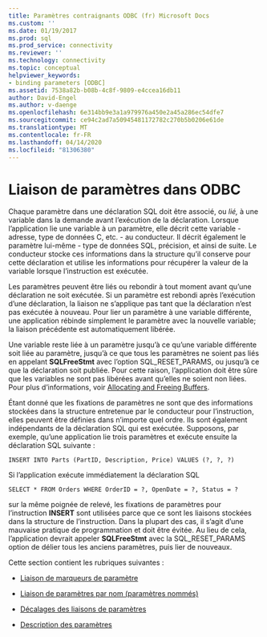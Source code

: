 ```yaml
---
title: Paramètres contraignants ODBC (fr) Microsoft Docs
ms.custom: ''
ms.date: 01/19/2017
ms.prod: sql
ms.prod_service: connectivity
ms.reviewer: ''
ms.technology: connectivity
ms.topic: conceptual
helpviewer_keywords:
- binding parameters [ODBC]
ms.assetid: 7538a82b-b08b-4c8f-9809-e4ccea16db11
author: David-Engel
ms.author: v-daenge
ms.openlocfilehash: 6e314bb9e3a1a979976a450e2a45a286ec54dfe7
ms.sourcegitcommit: ce94c2ad7a50945481172782c270b5b0206e61de
ms.translationtype: MT
ms.contentlocale: fr-FR
ms.lasthandoff: 04/14/2020
ms.locfileid: "81306380"
---
```

# <a name="binding-parameters-odbc"></a>Liaison de paramètres dans ODBC
Chaque paramètre dans une déclaration SQL doit être associé, ou *lié,* à une variable dans la demande avant l’exécution de la déclaration. Lorsque l’application lie une variable à un paramètre, elle décrit cette variable - adresse, type de données C, etc. - au conducteur. Il décrit également le paramètre lui-même - type de données SQL, précision, et ainsi de suite. Le conducteur stocke ces informations dans la structure qu’il conserve pour cette déclaration et utilise les informations pour récupérer la valeur de la variable lorsque l’instruction est exécutée.  
  
 Les paramètres peuvent être liés ou rebondir à tout moment avant qu’une déclaration ne soit exécutée. Si un paramètre est rebondi après l’exécution d’une déclaration, la liaison ne s’applique pas tant que la déclaration n’est pas exécutée à nouveau. Pour lier un paramètre à une variable différente, une application rébinde simplement le paramètre avec la nouvelle variable; la liaison précédente est automatiquement libérée.  
  
 Une variable reste liée à un paramètre jusqu’à ce qu’une variable différente soit liée au paramètre, jusqu’à ce que tous les paramètres ne soient pas liés en appelant **SQLFreeStmt** avec l’option SQL_RESET_PARAMS, ou jusqu’à ce que la déclaration soit publiée. Pour cette raison, l’application doit être sûre que les variables ne sont pas libérées avant qu’elles ne soient non liées. Pour plus d’informations, voir [Allocating and Freeing Buffers](../../../odbc/reference/develop-app/allocating-and-freeing-buffers.md).  
  
 Étant donné que les fixations de paramètres ne sont que des informations stockées dans la structure entretenue par le conducteur pour l’instruction, elles peuvent être définies dans n’importe quel ordre. Ils sont également indépendants de la déclaration SQL qui est exécutée. Supposons, par exemple, qu’une application lie trois paramètres et exécute ensuite la déclaration SQL suivante :  
  
```  
INSERT INTO Parts (PartID, Description, Price) VALUES (?, ?, ?)  
```  
  
 Si l’application exécute immédiatement la déclaration SQL  
  
```  
SELECT * FROM Orders WHERE OrderID = ?, OpenDate = ?, Status = ?  
```  
  
 sur la même poignée de relevé, les fixations de paramètres pour l’instruction **INSERT** sont utilisées parce que ce sont les liaisons stockées dans la structure de l’instruction. Dans la plupart des cas, il s’agit d’une mauvaise pratique de programmation et doit être évitée. Au lieu de cela, l’application devrait appeler **SQLFreeStmt** avec la SQL_RESET_PARAMS option de délier tous les anciens paramètres, puis lier de nouveaux.  
  
 Cette section contient les rubriques suivantes :  
  
-   [Liaison de marqueurs de paramètre](../../../odbc/reference/develop-app/binding-parameter-markers.md)  
  
-   [Liaison de paramètres par nom (paramètres nommés)](../../../odbc/reference/develop-app/binding-parameters-by-name-named-parameters.md)  
  
-   [Décalages des liaisons de paramètres](../../../odbc/reference/develop-app/parameter-binding-offsets.md)  
  
-   [Description des paramètres](../../../odbc/reference/develop-app/describing-parameters.md)
